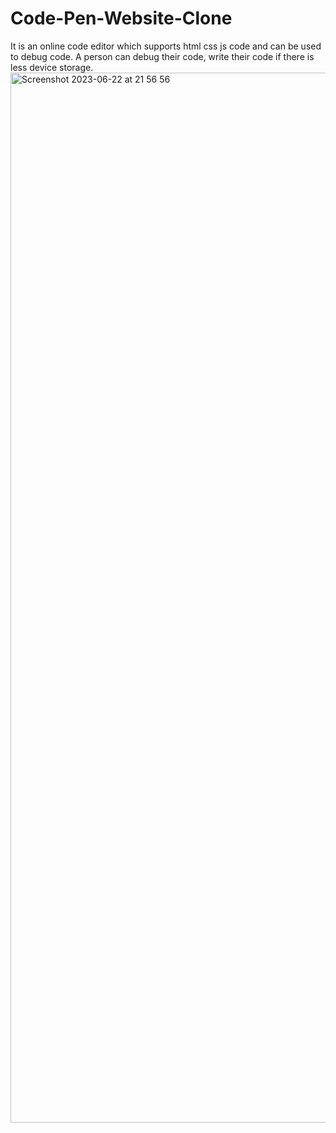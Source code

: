 # Code-Pen-Website-Clone
It is an online code editor which supports html css js code and can be used to debug code. A person can debug their code, write their code if there is less device storage. 
<img width="1680" alt="Screenshot 2023-06-22 at 21 56 56" src="https://github.com/Vidip-Ghosh/Code-Pen-Clone/assets/91741581/2b8370ee-2f41-4f21-9892-def40d665745">
